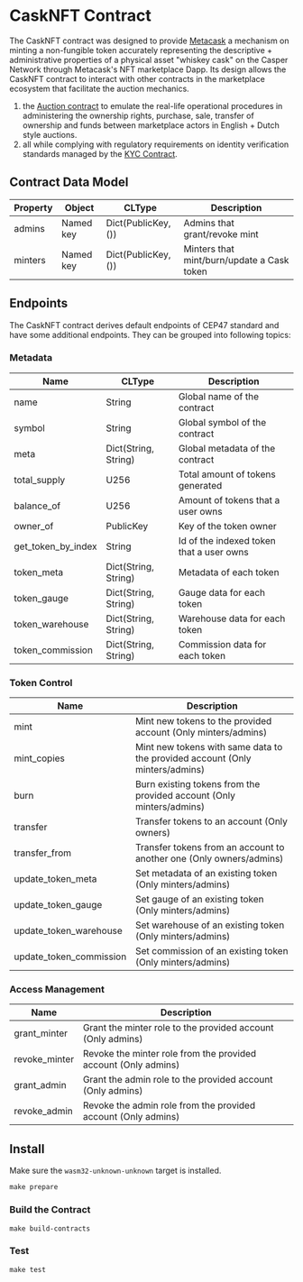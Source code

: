 # CaskNFT Contract

The CaskNFT contract was designed  to provide [Metacask](https://metacask.com/) a mechanism on minting a non-fungible token accurately representing the descriptive + administrative properties of a physical asset "whiskey cask"  on the Casper Network through Metacask's NFT marketplace Dapp.  Its design allows the CaskNFT contract to interact with other contracts in the marketplace ecosystem that facilitate the auction mechanics.   
1)  the [Auction contract](https://github.com/CasperLabs/casper-private-auction) to emulate the real-life operational procedures in administering the ownership rights, purchase, sale, transfer of ownership and funds between marketplace actors in English + Dutch style auctions.    
2) all while complying with regulatory requirements on identity verification standards managed by the [KYC Contract](https://github.com/CasperLabs/civic-contract).  

## Contract Data Model
| Property | Object | CLType | Description |
| --- | --- | --- | --- |
| admins | Named key | Dict(PublicKey, ()) | Admins that grant/revoke mint |
| minters | Named key | Dict(PublicKey, ()) | Minters that mint/burn/update a Cask token |

## Endpoints
The CaskNFT contract derives default endpoints of CEP47 standard and have some additional endpoints.
They can be grouped into following topics:

### Metadata
| Name | CLType | Description |
| --- | --- | --- |
| name | String | Global name of the contract |
| symbol | String | Global symbol of the contract |
| meta | Dict(String, String) | Global metadata of the contract |
| total_supply | U256 | Total amount of tokens generated |
| balance_of | U256 | Amount of tokens that a user owns |
| owner_of | PublicKey | Key of the token owner |
| get_token_by_index | String | Id of the indexed token that a user owns |
| token_meta | Dict(String, String) | Metadata of each token |
| token_gauge | Dict(String, String) | Gauge data for each token |
| token_warehouse | Dict(String, String) | Warehouse data for each token |
| token_commission | Dict(String, String) | Commission data for each token |

### Token Control
| Name | Description |
| --- | --- |
| mint | Mint new tokens to the provided account (Only minters/admins) |
| mint_copies | Mint new tokens with same data to the provided account (Only minters/admins) |
| burn | Burn existing tokens from the provided account (Only minters/admins) |
| transfer | Transfer tokens to an account (Only owners) |
| transfer_from | Transfer tokens from an account to another one (Only owners/admins) |
| update_token_meta | Set metadata of an existing token (Only minters/admins) |
| update_token_gauge | Set gauge of an existing token (Only minters/admins) |
| update_token_warehouse | Set warehouse of an existing token (Only minters/admins) |
| update_token_commission | Set commission of an existing token (Only minters/admins) |

### Access Management
| Name | Description |
| --- | --- |
| grant_minter | Grant the minter role to the provided account (Only admins) |
| revoke_minter | Revoke the minter role from the provided account (Only admins) |
| grant_admin | Grant the admin role to the provided account (Only admins) |
| revoke_admin | Revoke the admin role from the provided account (Only admins) |

## Install
Make sure the `wasm32-unknown-unknown` target is installed.
```
make prepare
```

### Build the Contract
```
make build-contracts
```

### Test
```
make test
```
